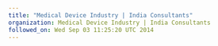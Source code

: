 ```yaml
---
title: "Medical Device Industry | India Consultants"
organization: Medical Device Industry | India Consultants
followed_on: Wed Sep 03 11:25:20 UTC 2014
---
```

